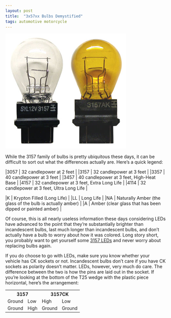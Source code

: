 ```yaml
---
layout: post
title:  "3x57xx Bulbs Demystified"
tags: automotive motorcycle
---
```

![3157 and 3157AK](/assets/888897e49128041a07ea257e272680b7.jpg)

While the 3157 family of bulbs is pretty ubiquitous these days, it can be difficult to sort out what the differences actually are.  Here’s a quick legend:

|3057 | 32 candlepower at 2 feet |
|3157 | 32 candlepower at 3 feet |
|3357 | 40 candlepower at 3 feet |
|3457 | 40 candlepower at 3 feet, High-Heat Base |
|4157 | 32 candlepower at 3 feet, Extra Long Life |
|4114 | 32 candlepower at 3 feet, Ultra Long Life |

|K  | Krypton Filled (Long Life) |
|LL | Long Life |
|NA | Naturally Amber (the glass of the bulb is actually amber) |
|A  | Amber (clear glass that has been dipped or painted amber) |

Of course, this is all nearly useless information these days considering LEDs have advanced to the point that they’re substantially brighter than incandescent bulbs, last much longer than incandescent bulbs, and don’t actually have a bulb to worry about how it was colored. Long story short, you probably want to get yourself some [3157 LEDs](http://amzn.to/1XBMiyn) and never worry about replacing bulbs again.

If you do choose to go with LEDs, make sure you know whether your vehicle has CK sockets or not. Incandescent bulbs don’t care if you have CK sockets as polarity doesn’t matter. LEDs, however, very much do care. The difference between the two is how the pins are laid out in the socket. If you’re looking at the bottom of the T25 wedge with the plastic piece horizontal, here’s the arrangement:

<table>
<tr><th colspan="2">3157</th><th colspan="2">3157CK</th></tr>
<tr><td>Ground</td><td>Low</td><td>High</td><td>Low</td></tr>
<tr><td>Ground</td><td>High</td><td>Ground</td><td>Ground</td></tr>
</table>

